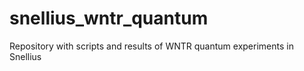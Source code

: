 # snellius_wntr_quantum
Repository with scripts and results of WNTR quantum experiments in Snellius
